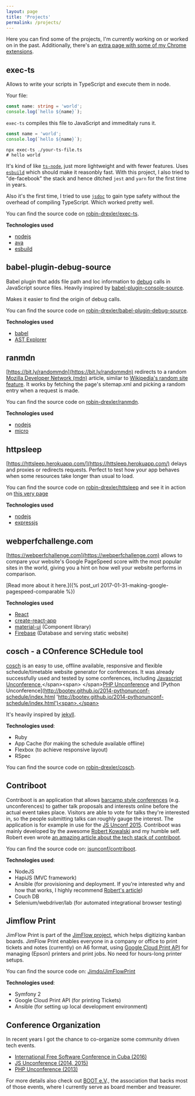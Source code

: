 ```yaml
---
layout: page
title: 'Projects'
permalink: /projects/
---
```


Here you can find some of the projects, I'm currently working on or worked on in the past.
Additionally, there's an [extra page with some of my Chrome extensions](/projects/chrome-extensions/ 'Chrome Extensions').

<div class="spacing"><span></span></div>

## exec-ts

Allows to write your scripts in TypeScript and execute them in node.

Your file:

```ts
const name: string = 'world';
console.log(`hello ${name}`);
```

`exec-ts` compiles this file to JavaScript and immeditaly runs it.

```js
const name = 'world';
console.log(`hello ${name}`);
```

```shell
npx exec-ts ./your-ts-file.ts
# hello world
```

It's kind of like [`ts-node`](https://github.com/TypeStrong/ts-node), just more lightweight and with fewer features.
Uses [`esbuild`](https://esbuild.github.io) which should make it reasonbly fast.
With this project, I also tried to "de-facebook" the stack and hence ditched `jest` and `yarn` for the first time in years.

Also it's the first time, I tried to use [`jsdoc`](https://www.typescriptlang.org/docs/handbook/jsdoc-supported-types.html) to gain type safety without the overhead of compiling TypeScript.
Which worked pretty well.

You can find the source code on [robin-drexler/exec-ts](https://github.com/robin-drexler/exec-ts).

**Technologies used**

- [nodejs](https://nodejs.org/en/)
- [ava](https://github.com/avajs/ava)
- [esbuild](https://esbuild.github.io)

## babel-plugin-debug-source

Babel plugin that adds file path and loc information to [debug](https://www.npmjs.com/package/debug) calls in JavaScript source files. Heavily inspired by [babel-plugin-console-source](https://www.npmjs.com/package/babel-plugin-console-source).

Makes it easier to find the origin of debug calls.

You can find the source code on [robin-drexler/babel-plugin-debug-source](https://github.com/robin-drexler/babel-plugin-debug-source).

**Technologies used**

- [babel](https://babeljs.io/)
- [AST Explorer](https://astexplorer.net/)

## ranmdn

[https://bit.ly/randommdn](https://bit.ly/randommdn) redirects to a random [Mozilla Developer Network (mdn)](https://developer.mozilla.org/en-US/) article, similar to [Wikipedia's random site feature](https://en.wikipedia.org/wiki/Wikipedia:Random). It works by fetching the page's sitemap.xml and picking a random entry when a request is made.

You can find the source code on [robin-drexler/ranmdn](https://github.com/robin-drexler/ranmdn).

**Technologies used**

- [nodejs](https://nodejs.org/en/)
- [micro](https://github.com/zeit/micro)

## httpsleep

[https://httsleep.herokuapp.com/](https://httsleep.herokuapp.com/) delays and proxies or redirects requests. Perfect to test how your app behaves when some resources take longer than usual to load.

You can find the source code on [robin-drexler/httsleep](https://github.com/robin-drexler/httsleep) and see it in action on [this very page](https://httsleep.herokuapp.com/3?redirectUrl=https://www.robin-drexler.com/projects/)

**Technologies used**

- [nodejs](https://nodejs.org/en/)
- [expressjs](https://expressjs.com/)

## webperfchallenge.com

[https://webperfchallenge.com](https://webperfchallenge.com) allows to compare your website's Google PageSpeed score with the most popular sites in the world, giving you a hint on how well your website performs in comparison.

[Read more about it here.]({% post_url 2017-01-31-making-google-pagespeed-comparable %})

**Technologies used**

- [React](https://facebook.github.io/react/)
- [create-react-app](https://github.com/facebookincubator/create-react-app)
- [material-ui](http://www.material-ui.com/) (Component library)
- [Firebase](https://firebase.google.com/) (Database and serving static website)

## cosch - a COnference SCHedule tool

[cosch](https://rubygems.org/gems/cosch 'https://rubygems.org/gems/cosch') is an easy to use, offline available, responsive and flexible schedule/timetable website generator for conferences.
It was already successfully used and tested by some conferences, including <span >[Javascript Unconference](http://jsunconf.github.io/schedule2015.jsunconf.eu/ 'http://jsunconf.github.io/schedule2015.jsunconf.eu/'),</span><span> </span>[PHP Unconference](http://bootev.github.io/2014-phpunconf-schedule/ 'http://bootev.github.io/2014-phpunconf-schedule/') and [Python Unconference](http://bootev.github.io/2014-pythonunconf-schedule/index.html 'http://bootev.github.io/2014-pythonunconf-schedule/index.html')<span>.</span>

It's heavily inspired by [jekyll](http://jekyllrb.com/ 'http://jekyllrb.com/').

**Technologies used**:

- Ruby
- App Cache (for making the schedule available offline)
- Flexbox (to achieve responsive layout)
- RSpec

You can find the source code on [robin-drexler/cosch](https://github.com/robin-drexler/cosch 'https://github.com/robin-drexler/cosch').

## Contriboot

Contriboot is an application that allows [barcamp style conferences](http://en.wikipedia.org/wiki/BarCamp 'http://en.wikipedia.org/wiki/BarCamp') (e.g. unconferences) to gather talk proposals and interests online before the actual event takes place.
Visitors are able to vote for talks they're interested in, so the people submitting talks can roughly gauge the interest.
The application is for example in use for the [JS Unconf 2015](http://contriboot.jsunconf.eu/ 'http://contriboot.jsunconf.eu/').
Contriboot was mainly developed by the awesome [Robert Kowalski](http://robert-kowalski.de/ 'http://robert-kowalski.de/') and my humble self. Robert even wrote [an amazing article about the tech stack of contriboot](http://robert-kowalski.de/blog/choosing-the-right-stack-why-we-chose-hapi-couchdb-and-ansible/ 'http://robert-kowalski.de/blog/choosing-the-right-stack-why-we-chose-hapi-couchdb-and-ansible/').

You can find the source code on: [jsunconf/contriboot](https://github.com/jsunconf/contriboot 'https://github.com/jsunconf/contriboot').

**Technologies used**:

- NodeJS
- HapiJS (MVC framework)
- Ansible (for provisioning and deployment. If you're interested why and how that works, I highly recommend [Robert's article](http://robert-kowalski.de/blog/choosing-the-right-stack-why-we-chose-hapi-couchdb-and-ansible/ 'http://robert-kowalski.de/blog/choosing-the-right-stack-why-we-chose-hapi-couchdb-and-ansible/'))
- Couch DB
- Selenium/webdriver/lab (for automated integrational browser testing)

## Jimflow Print

JimFlow Print is part of the [JimFlow project](http://jimflow.jimdo.com/), which helps digitizing kanban boards.
JimFlow Print enables everyone in a company or office to print tickets and notes (currently) on A6 format, using [Google Cloud Print API](https://developers.google.com/cloud-print/) for managing (Epson) printers and print jobs. No need for hours-long printer setups.

You can find the source code on: [Jimdo/JimFlowPrint](https://github.com/Jimdo/JimFlowPrint 'https://github.com/Jimdo/JimFlowPrint')

**Technologies used**:

- Symfony 2
- Google Cloud Print API (for printing Tickets)
- Ansible (for setting up local development environment)

## Conference Organization

In recent years I got the chance to co-organize some community driven tech events.

- [International Free Software Conference in Cuba (2016)](https://www.cubaconf.org/ 'https://www.cubaconf.org/')
- [JS Unconference (2014, 2015)](http://jsunconf.eu 'http://jsunconf.eu')
- [PHP Unconference (2013)](http://www.php-unconference.de/ 'http://www.php-unconference.de/')

For more details also check out [BOOT e.V](http://www.bootev.org/ 'http://www.bootev.org/')., the association that backs most of those events, where I currently serve as board member and treasurer.
